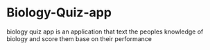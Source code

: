# Biology-Quiz-app
biology quiz app is an application that text the peoples knowledge of biology and score them base on their performance
